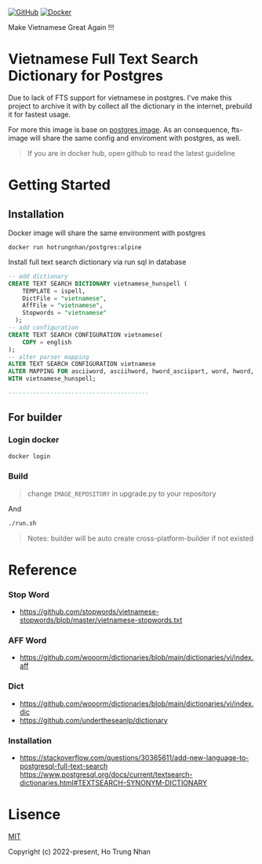 
[![GitHub](https://img.shields.io/badge/github-%23121011.svg?style=for-the-badge&logo=github&logoColor=white)](https://github.com/hotrungnhan/docker_postgres_fts_vietnamese)
[![Docker](https://img.shields.io/badge/docker-%230db7ed.svg?style=for-the-badge&logo=docker&logoColor=white)](https://hub.docker.com/repository/docker/hotrungnhan/postgres)


Make Vietnamese Great Again !!!
# Vietnamese Full Text Search Dictionary for Postgres
Due to lack of FTS support for vietnamese in postgres. I've make this project to archive it with by collect all the dictionary in the internet, prebuild it for fastest usage.

For more this image is base on [postgres image](https://hub.docker.com/_/postgres). As an consequence, fts-image will share the same config and enviroment with postgres, as well.


> If you are in docker hub, open github to read the latest guideline
# Getting Started 
## Installation
Docker image will share the same environment with postgres
```docker
docker run hotrungnhan/postgres:alpine
```
Install full text search dictionary via run sql in database
```sql
-- add dictionary
CREATE TEXT SEARCH DICTIONARY vietnamese_hunspell (
    TEMPLATE = ispell,
    DictFile = "vietnamese",
    AffFile = "vietnamese",
    Stopwords = "vietnamese"
  );
-- add configuration
CREATE TEXT SEARCH CONFIGURATION vietnamese(
    COPY = english
);
-- alter parser mapping
ALTER TEXT SEARCH CONFIGURATION vietnamese
ALTER MAPPING FOR asciiword, asciihword, hword_asciipart, word, hword, hword_part
WITH vietnamese_hunspell;

----------------------------------------
```

## For builder
### Login docker
```bash
docker login
```
### Build 

> change `IMAGE_REPOSITORY` in upgrade.py to your repository
>
And
```bash
./run.sh
```
> Notes: builder will be auto create cross-platform-builder if not existed

# Reference
### Stop Word
* https://github.com/stopwords/vietnamese-stopwords/blob/master/vietnamese-stopwords.txt

### AFF Word

* https://github.com/wooorm/dictionaries/blob/main/dictionaries/vi/index.aff
### Dict 
* https://github.com/wooorm/dictionaries/blob/main/dictionaries/vi/index.dic
* https://github.com/undertheseanlp/dictionary

### Installation 
* https://stackoverflow.com/questions/30365611/add-new-language-to-postgresql-full-text-search
https://www.postgresql.org/docs/current/textsearch-dictionaries.html#TEXTSEARCH-SYNONYM-DICTIONARY

# Lisence
[MIT](https://opensource.org/licenses/MIT)

Copyright (c) 2022-present, Ho Trung Nhan